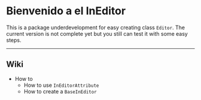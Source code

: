 ﻿# Bienvenido a el InEditor

This is a package underdevelopment for easy
creating class `Editor`. The current version
is not complete yet but you still can test it with
some easy steps.

----

## Wiki 

- How to
  - How to use `InEditorAttribute`
  - How to create a `BaseInEditor`
